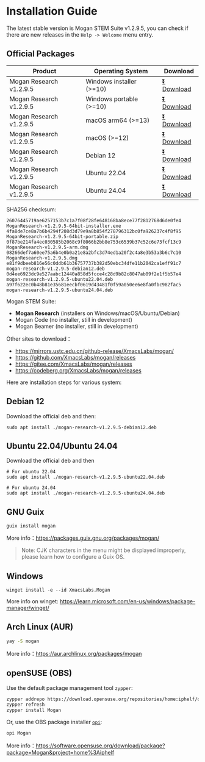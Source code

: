 # Installation Guide
The latest stable version is Mogan STEM Suite v1.2.9.5, you can check if there are new releases in the `Help -> Welcome` menu entry.

## Official Packages
| Product | Operating System | Download |
|---------|-------|-----|
| Mogan Research v1.2.9.5 | Windows installer (>=10)| [⏬ Download](https://mirrors.ustc.edu.cn/github-release/XmacsLabs/mogan/v1.2.9.5/MoganResearch-v1.2.9.5-64bit-installer.exe) |
| Mogan Research v1.2.9.5 | Windows portable (>=10)| [⏬ Download](https://mirrors.ustc.edu.cn/github-release/XmacsLabs/mogan/v1.2.9.5/MoganResearch-v1.2.9.5-64bit-portable.zip) |
| Mogan Research v1.2.9.5 | macOS arm64 (>=13) | [⏬ Download](https://mirrors.ustc.edu.cn/github-release/XmacsLabs/mogan/v1.2.9.5/MoganResearch-v1.2.9.5-arm.dmg) |
| Mogan Research v1.2.9.5 | macOS (>=12) | [⏬ Download](https://mirrors.ustc.edu.cn/github-release/XmacsLabs/mogan/v1.2.9.5/MoganResearch-v1.2.9.5.dmg) |
| Mogan Research v1.2.9.5 | Debian 12 | [⏬ Download](https://mirrors.ustc.edu.cn/github-release/XmacsLabs/mogan/v1.2.9.5/mogan-research-v1.2.9.5-debian12.deb) |
| Mogan Research v1.2.9.5 | Ubuntu 22.04 | [⏬ Download](https://mirrors.ustc.edu.cn/github-release/XmacsLabs/mogan/v1.2.9.5/mogan-research-v1.2.9.5-ubuntu22.04.deb) |
| Mogan Research v1.2.9.5 | Ubuntu 24.04 | [⏬ Download](https://mirrors.ustc.edu.cn/github-release/XmacsLabs/mogan/v1.2.9.5/mogan-research-v1.2.9.5-ubuntu24.04.deb) |

SHA256 checksum:
```
26076445719ae6257153b7c1a7f08f28fe648168ba8ece77f2812768d6de0fe4  MoganResearch-v1.2.9.5-64bit-installer.exe
4fa8de7ce8a7b6b4294f208d3d79e9a8b854f278796312bc0fa926237c4f8f95  MoganResearch-v1.2.9.5-64bit-portable.zip
0f87be214fa4ec030585b2068c9f8066b2bb8e753c6539b37c52c6e73fcf13c9  MoganResearch-v1.2.9.5-arm.dmg
08266def7a60ee75a6b4e0b0a21e8a2bfc3d74ed1a20f2c4a8e3b53a3b6c7c10  MoganResearch-v1.2.9.5.dmg
e81f9dbeeb816e56c0ddb61b36757737b382d50ebc34dfe11b2042ca1eff91c7  mogan-research-v1.2.9.5-debian12.deb
0d4ee6923dc9e527aabc12440a858d5fcce4c28d9b82c8047ab09f2e1f5b57e4  mogan-research-v1.2.9.5-ubuntu22.04.deb
a97f622ec0b48b81e35681eecbf0619d43481f0f59a050ee6e8fa0fbc982fac5  mogan-research-v1.2.9.5-ubuntu24.04.deb
```

Mogan STEM Suite:
+ **Mogan Research** (installers on Windows/macOS/Ubuntu/Debian)
+ Mogan Code (no installer, still in development)
+ Mogan Beamer (no installer, still in development)


Other sites to download：
+ https://mirrors.ustc.edu.cn/github-release/XmacsLabs/mogan/
+ https://github.com/XmacsLabs/mogan/releases
+ https://gitee.com/XmacsLabs/mogan/releases
+ https://codeberg.org/XmacsLabs/mogan/releases

Here are installation steps for various system:

## Debian 12
Download the official deb and then:
```
sudo apt install ./mogan-research-v1.2.9.5-debian12.deb
```
## Ubuntu 22.04/Ubuntu 24.04
Download the official deb and then
```
# For ubuntu 22.04
sudo apt install ./mogan-research-v1.2.9.5-ubuntu22.04.deb

# For ubuntu 24.04
sudo apt install ./mogan-research-v1.2.9.5-ubuntu24.04.deb
```

## GNU Guix
```
guix install mogan
```
More info：https://packages.guix.gnu.org/packages/mogan/

> Note: CJK characters in the menu might be displayed improperly, please learn how to configure a Guix OS.

## Windows
```
winget install -e --id XmacsLabs.Mogan
```
More info on winget: https://learn.microsoft.com/en-us/windows/package-manager/winget/

## Arch Linux (AUR)
```bash
yay -S mogan
```
More info：https://aur.archlinux.org/packages/mogan

## openSUSE (OBS)

Use the default package management tool `zypper`:

```bash
zypper addrepo https://download.opensuse.org/repositories/home:iphelf/openSUSE_Tumbleweed/home:iphelf.repo
zypper refresh
zypper install Mogan
```

Or, use the OBS package installer [`opi`](https://software.opensuse.org/package/opi):

```bash
opi Mogan
```

More info：https://software.opensuse.org/download/package?package=Mogan&project=home%3Aiphelf
